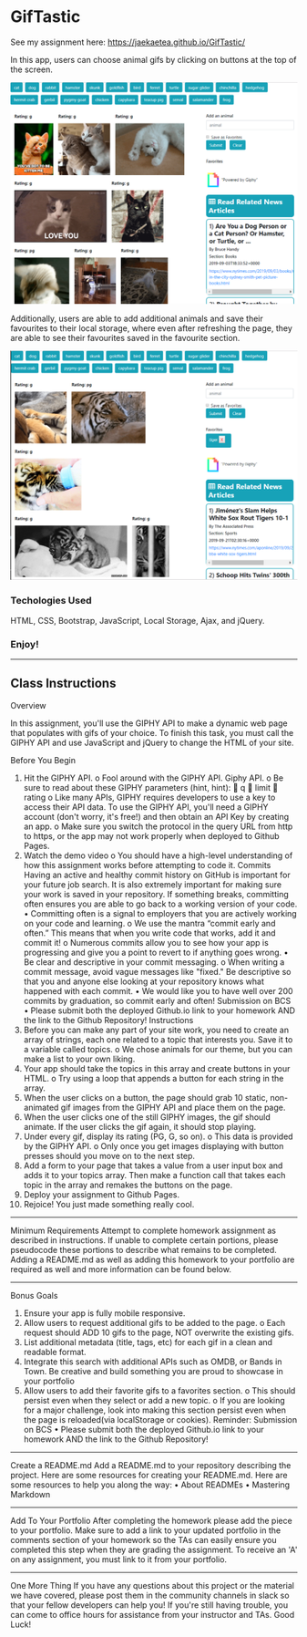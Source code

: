 # GifTastic

See my assignment here: https://jaekaetea.github.io/GifTastic/


In this app, users can choose animal gifs by clicking on buttons at the top of the screen.

![results](/assets/displayShown.png)

Additionally, users are able to add additional animals and save their favourites to their local storage, where even after refreshing the page, they are able to see their favourites saved in the favourite section.

![resultsShown](/assets/favouritesShown.png)


### Techologies Used
HTML, CSS, Bootstrap, JavaScript, Local Storage, Ajax, and jQuery. 


### Enjoy!


---

## Class Instructions

Overview

In this assignment, you'll use the GIPHY API to make a dynamic web page that populates with gifs of your choice. To finish this task, you must call the GIPHY API and use JavaScript and jQuery to change the HTML of your site.
 
Before You Begin
1.	Hit the GIPHY API.
    o	Fool around with the GIPHY API. Giphy API.
    o	Be sure to read about these GIPHY parameters (hint, hint):
        	q
        	limit
        	rating
    o	Like many APIs, GIPHY requires developers to use a key to access their API data. To use the GIPHY API, you'll need a GIPHY account (don't worry, it's free!) and then obtain an API Key by creating an app.
    o	Make sure you switch the protocol in the query URL from http to https, or the app may not work properly when deployed to Github Pages.
2.	Watch the demo video
    o	You should have a high-level understanding of how this assignment works before attempting to code it.
    Commits
    Having an active and healthy commit history on GitHub is important for your future job search. It is also extremely important for making sure your work is saved in your repository. If something breaks, committing often ensures you are able to go back to a working version of your code.
        •	Committing often is a signal to employers that you are actively working on your code and learning.
    o	We use the mantra “commit early and often.” This means that when you write code that works, add it and commit it!
    o	Numerous commits allow you to see how your app is progressing and give you a point to revert to if anything goes wrong.
        •	Be clear and descriptive in your commit messaging.
    o	When writing a commit message, avoid vague messages like "fixed." Be descriptive so that you and anyone else looking at your repository knows what happened with each commit.
        •	We would like you to have well over 200 commits by graduation, so commit early and often!
        Submission on BCS
        •	Please submit both the deployed Github.io link to your homework AND the link to the Github Repository!
Instructions
1.	Before you can make any part of your site work, you need to create an array of strings, each one related to a topic that interests you. Save it to a variable called topics.
    o	We chose animals for our theme, but you can make a list to your own liking.
2.	Your app should take the topics in this array and create buttons in your HTML.
    o	Try using a loop that appends a button for each string in the array.
3.	When the user clicks on a button, the page should grab 10 static, non-animated gif images from the GIPHY API and place them on the page.
4.	When the user clicks one of the still GIPHY images, the gif should animate. If the user clicks the gif again, it should stop playing.
5.	Under every gif, display its rating (PG, G, so on).
    o	This data is provided by the GIPHY API.
    o	Only once you get images displaying with button presses should you move on to the next step.
6.	Add a form to your page that takes a value from a user input box and adds it to your topics array. Then make a function call that takes each topic in the array and remakes the buttons on the page.
7.	Deploy your assignment to Github Pages.
8.	Rejoice! You just made something really cool.
________________________________________
Minimum Requirements
Attempt to complete homework assignment as described in instructions. If unable to complete certain portions, please pseudocode these portions to describe what remains to be completed. Adding a README.md as well as adding this homework to your portfolio are required as well and more information can be found below.
________________________________________
Bonus Goals
1.	Ensure your app is fully mobile responsive.
2.	Allow users to request additional gifs to be added to the page.
    o	Each request should ADD 10 gifs to the page, NOT overwrite the existing gifs.
3.	List additional metadata (title, tags, etc) for each gif in a clean and readable format.
4.	Integrate this search with additional APIs such as OMDB, or Bands in Town. Be creative and build something you are proud to showcase in your portfolio
5.	Allow users to add their favorite gifs to a favorites section.
    o	This should persist even when they select or add a new topic.
    o	If you are looking for a major challenge, look into making this section persist even when the page is reloaded(via localStorage or cookies).
    Reminder: Submission on BCS
        •	Please submit both the deployed Github.io link to your homework AND the link to the Github Repository!
________________________________________
Create a README.md
Add a README.md to your repository describing the project. Here are some resources for creating your README.md. Here are some resources to help you along the way:
•	About READMEs
•	Mastering Markdown
________________________________________
Add To Your Portfolio
After completing the homework please add the piece to your portfolio. Make sure to add a link to your updated portfolio in the comments section of your homework so the TAs can easily ensure you completed this step when they are grading the assignment. To receive an 'A' on any assignment, you must link to it from your portfolio.
________________________________________
One More Thing
If you have any questions about this project or the material we have covered, please post them in the community channels in slack so that your fellow developers can help you! If you're still having trouble, you can come to office hours for assistance from your instructor and TAs.
Good Luck!


